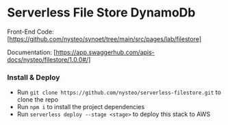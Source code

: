 # Serverless File Store DynamoDb

Front-End Code: 
[https://github.com/nysteo/synoet/tree/main/src/pages/lab/filestore]

Documentation:
[https://app.swaggerhub.com/apis-docs/nysteo/filestore/1.0.0#/]

### Install & Deploy
- Run `git clone https://github.com/nysteo/serverless-filestore.git` to clone the repo
- Run `npm i` to install the project dependencies
- Run `serverless deploy --stage <stage>` to deploy this stack to AWS


